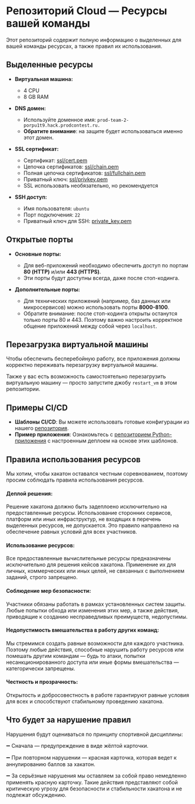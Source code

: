 # Репозиторий Cloud — Ресурсы вашей команды

Этот репозиторий содержит полную информацию о выделенных для вашей команды ресурсах, а также правил их использования.



## Выделенные ресурсы

- **Виртуальная машина:**  
  - 4 CPU  
  - 8 GB RAM

- **DNS домен:**  
  - Используйте доменное имя: `prod-team-2-porpu1t9.hack.prodcontest.ru.`  
  - **Обратите внимание**: на защите будет использоваться именно этот домен.

- **SSL сертификат:**  
  - Сертификат: [ssl/cert.pem](ssl/cert.pem)  
  - Цепочка сертификатов: [ssl/chain.pem](ssl/chain.pem)  
  - Полная цепочка сертификатов: [ssl/fullchain.pem](ssl/fullchain.pem)  
  - Приватный ключ: [ssl/privkey.pem](ssl/privkey.pem)  
  - SSL использовать необязательно, но рекомендуется

- **SSH доступ:**  
  - Имя пользователя: `ubuntu`  
  - Порт подключения: `22`  
  - Приватный ключ для SSH: [private_key.pem](private_key.pem)


## Открытые порты

- **Основные порты:**  
  - Для веб-приложений необходимо обеспечить доступ по портам **80 (HTTP)** и/или **443 (HTTPS)**.
  - Эти порты будут доступны всегда, даже после стоп-кодинга.

- **Дополнительные порты:**  
  - Для технических приложений (например, баз данных или микросервисов) можно использовать порты **8000-8100**.  
  - Обратите внимание: после стоп-кодинга открыты останутся только порты 80 и 443. Поэтому важно настроить корректное общение приложений между собой через `localhost`.


## Перезагрузка виртуальной машины

Чтобы обеспечить бесперебойную работу, все приложения должны корректно переживать перезагрузку виртуальной машины. 

Также у вас есть возможность самостоятельно перезагрузить виртуальную машину — просто запустите джобу `restart_vm` в этом репозитории.

## Примеры CI/CD

- **Шаблоны CI/CD**: Вы можете использовать готовые конфигурации из нашего [репозитория](https://gitlab.prodcontest.ru/pipelines/pipelines).
- **Пример приложения**: Ознакомьтесь с [репозиторием Python-приложения](https://gitlab.prodcontest.ru/examples/simple-app) с настроенным деплоем на основе этих шаблонов.

## Правила использования ресурсов

Мы хотим, чтобы хакатон оставался честным соревнованием, поэтому просим соблюдать правила использования ресурсов.

#### Деплой решения:
Решение хакатона должно быть задеплоено исключительно на предоставленные ресурсы. Использование сторонних сервисов, платформ или иных инфраструктур, не входящих в перечень выделенных ресурсов, не допускается. Это правило направлено на обеспечение равных условий для всех участников.

#### Использование ресурсов: 
Все предоставленные вычислительные ресурсы предназначены исключительно для решения кейсов хакатона. Применение их для личных, коммерческих или иных целей, не связанных с выполнением заданий, строго запрещено.

#### Соблюдение мер безопасности:
Участники обязаны работать в рамках установленных систем защиты. Любые попытки обхода или изменения этих мер, а также действия, приводящие к созданию несправедливых преимуществ, недопустимы.

#### Недопустимость вмешательства в работу других команд:
Мы стремимся создать равные возможности для каждого участника. Поэтому любые действия, способные нарушить работу ресурсов или помешать другим командам — будь то атаки, попытки несанкционированного доступа или иные формы вмешательства — категорически запрещены.

#### Честность и прозрачность:
Открытость и добросовестность в работе гарантируют равные условия для всех и способствуют стабильному проведению хакатона.


## Что будет за нарушение правил

Нарушения будут оцениваться по принципу спортивной дисциплины:

➖ Сначала — предупреждение в виде жёлтой карточки. 

➖ При повторном нарушении — красная карточка, которая ведет к аннулированию баллов за хакатон.

➖ За серьёзные нарушения мы оставляем за собой право немедленно применять красную карточку. Такие действия представляют собой критическую угрозу для безопасности и стабильности хакатона и не подлежат обсуждению.

